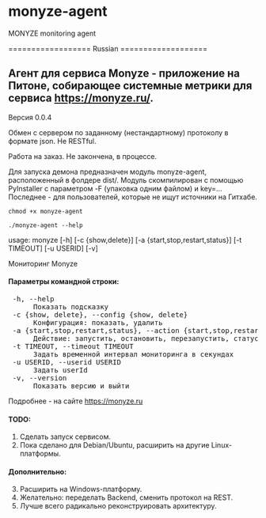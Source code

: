 # monyze-agent
MONYZE monitoring agent

================== Russian ===================

## Агент для сервиса Monyze - приложение на Питоне, собирающее системные метрики для сервиса https://monyze.ru/. 

Версия 0.0.4

Обмен с сервером по заданному (нестандартному) протоколу в формате json. Не RESTful.

Работа на заказ. Не закончена, в процессе.

Для запуска демона предназначен модуль monyze-agent, расположенный в фолдере dist/. Модуль скомпилирован с помощью PyInstaller с параметром -F (упаковка одним файлом) и key=... Последнее - для пользователей, которые не ищут источники на Гитхабе.

<code>chmod +x monyze-agent</code>

<code>./monyze-agent --help</code>

usage: monyze [-h] [-c {show,delete}] [-a {start,stop,restart,status}]
              [-t TIMEOUT] [-u USERID] [-v]

Мониторинг Monyze

#### Параметры командной строки:
<pre>
 -h, --help
      Показать подсказку
 -c {show, delete}, --config {show, delete}
      Конфигурация: показать, удалить
 -a {start,stop,restart,status}, --action {start,stop,restart,status}
      Действие: запустить, остановить, перезапустить, статус
 -t TIMEOUT, --timeout TIMEOUT
      Задать временной интервал мониторинга в секундах
 -u USERID, --userid USERID
      Задать userId
 -v, --version
      Показать версию и выйти
</pre>
Подробнее - на сайте https://monyze.ru

#### TODO:
1. Сделать запуск сервисом.
2. Пока сделано для Debian/Ubuntu, расширить на другие Linux-платформы.
<script src="https://gist.github.com/komstin/1848936fb33a6c22aed103f1f5f5f6a8.js"></script>

#### Дополнительно:
3. Расширить на Windows-платформу.
4. Желательно: переделать Backend, сменить протокол на REST.
5. Лучше всего радикально реконструировать архитектуру.
